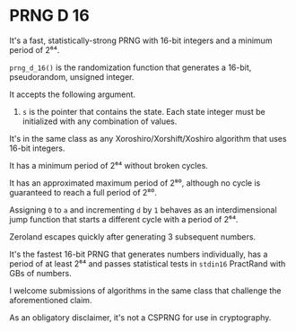 # PRNG D 16

It's a fast, statistically-strong PRNG with 16-bit integers and a minimum period of 2⁶⁴.

`prng_d_16()` is the randomization function that generates a 16-bit, pseudorandom, unsigned integer.

It accepts the following argument.

1. `s` is the pointer that contains the state. Each state integer must be initialized with any combination of values.

It's in the same class as any Xoroshiro/Xorshift/Xoshiro algorithm that uses 16-bit integers.

It has a minimum period of 2⁶⁴ without broken cycles.

It has an approximated maximum period of 2⁸⁰, although no cycle is guaranteed to reach a full period of 2⁸⁰.

Assigning `0` to `a` and incrementing `d` by `1` behaves as an interdimensional jump function that starts a different cycle with a period of 2⁶⁴.

Zeroland escapes quickly after generating 3 subsequent numbers.

It's the fastest 16-bit PRNG that generates numbers individually, has a period of at least 2⁶⁴ and passes statistical tests in `stdin16` PractRand with GBs of numbers.

I welcome submissions of algorithms in the same class that challenge the aforementioned claim.

As an obligatory disclaimer, it's not a CSPRNG for use in cryptography.
